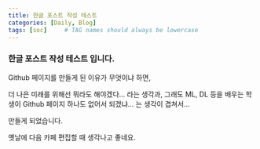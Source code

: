 ```yaml
---
title: 한글 포스트 작성 테스트
categories: [Daily, Blog]
tags: [soc]     # TAG names should always be lowercase
---
```


### 한글 포스트 작성 테스트 입니다.

Github 페이지를 만들게 된 이유가 무엇이냐 하면,

더 나은 미래를 위해선 뭐라도 해야겠다... 라는 생각과,
그래도 ML, DL 등을 배우는 학생이 Github 페이지 하나도 없어서 되겠냐... 는 생각이 겹쳐서...

만들게 되었습니다.

옛날에 다음 카페 편집할 때 생각나고 좋네요.